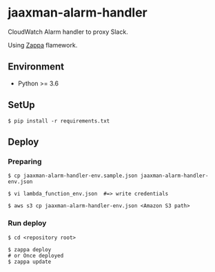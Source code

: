 # jaaxman-alarm-handler
CloudWatch Alarm handler to proxy Slack.  
  
Using [Zappa](https://github.com/Miserlou/Zappa) flamework.


## Environment
- Python >= 3.6


## SetUp
```
$ pip install -r requirements.txt
```


## Deploy
### Preparing
```
$ cp jaaxman-alarm-handler-env.sample.json jaaxman-alarm-handler-env.json

$ vi lambda_function_env.json  #=> write credentials

$ aws s3 cp jaaxman-alarm-handler-env.json <Amazon S3 path>
```


### Run deploy
```
$ cd <repository root>

$ zappa deploy
# or Once deployed
$ zappa update
```
